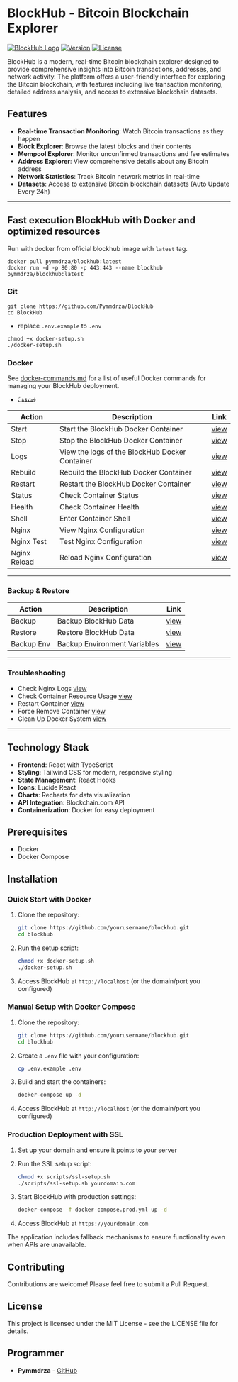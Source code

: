 # BlockHub - Bitcoin Blockchain Explorer

[![BlockHub Logo](https://img.shields.io/badge/BlockHub-Bitcoin%20Explorer-orange)](https://blockhub.mmdrza.com)
[![Version](https://img.shields.io/badge/version-1.0.3-blue)](https://blockhub.mmdrza.com)
[![License](https://img.shields.io/badge/license-MIT-green)](LICENSE)

BlockHub is a modern, real-time Bitcoin blockchain explorer designed to provide comprehensive insights into Bitcoin transactions, addresses, and network activity. The platform offers a user-friendly interface for exploring the Bitcoin blockchain, with features including live transaction monitoring, detailed address analysis, and access to extensive blockchain datasets.

## Features

- **Real-time Transaction Monitoring**: Watch Bitcoin transactions as they happen
- **Block Explorer**: Browse the latest blocks and their contents
- **Mempool Explorer**: Monitor unconfirmed transactions and fee estimates
- **Address Explorer**: View comprehensive details about any Bitcoin address
- **Network Statistics**: Track Bitcoin network metrics in real-time
- **Datasets**: Access to extensive Bitcoin blockchain datasets (Auto Update Every 24h)

---

## Fast execution BlockHub with Docker and optimized resources

Run with docker from official blockhub image with `latest` tag.

```shell
docker pull pymmdrza/blockhub:latest
docker run -d -p 80:80 -p 443:443 --name blockhub pymmdrza/blockhub:latest
```


### Git

```shell
git clone https://github.com/Pymmdrza/BlockHub
cd BlockHub
```

- replace `.env.example` to `.env`

```shell
chmod +x docker-setup.sh
./docker-setup.sh
```


### Docker

See [docker-commands.md](docs/docker.md) for a list of useful Docker commands for managing your BlockHub deployment.
- ُفشقف


| Action       | Description                                    | Link                                               |
|--------------|------------------------------------------------|----------------------------------------------------|
| Start        | Start the BlockHub Docker Container            | [view](/docs/docker.md#start-blockhub)             |
| Stop         | Stop the BlockHub Docker Container             | [view](/docs/docker.md#stop-blockhub)              |
| Logs         | View the logs of the BlockHub Docker Container | [view](/docs/docker.md#view-logs)                  |
| Rebuild      | Rebuild the BlockHub Docker Container          | [view](/docs/docker.md#rebuild-and-restart)        |
| Restart      | Restart the BlockHub Docker Container          | [view](/docs/docker.md#rebuild-and-restart)        |
| Status       | Check Container Status                         | [view](/docs/docker.md#check-container-status)     |
| Health       | Check Container Health                         | [view](/docs/docker.md#check-container-health)     |
| Shell        | Enter Container Shell                          | [view](/docs/docker.md#enter-container-shell)      |
| Nginx        | View Nginx Configuration                       | [view](/docs/docker.md#view-nginx-configuration)   |
| Nginx Test   | Test Nginx Configuration                       | [view](/docs/docker.md#test-nginx-configuration)   |
| Nginx Reload | Reload Nginx Configuration                     | [view](/docs/docker.md#reload-nginx-configuration) |

---

### Backup & Restore

| Action     | Description                  | Link                                                 |
|------------|------------------------------|------------------------------------------------------|
| Backup     | Backup BlockHub Data         | [view](/docs/docker.md#backup-and-restore)           |
| Restore    | Restore BlockHub Data        | [view](/docs/docker.md#backup-and-restore)           |
| Backup Env | Backup Environment Variables | [view](/docs/docker.md#backup-environment-variables) |

---

### Troubleshooting

- Check Nginx Logs [view](/docs/docker.md#check-nginx-logs)
- Check Container Resource Usage [view](/docs/docker.md#check-container-resource-usage)
- Restart Container [view](/docs/docker.md#restart-container)
- Force Remove Container [view](/docs/docker.md#force-remove-container)
- Clean Up Docker System [view](/docs/docker.md#clean-up-docker-system)

---

## Technology Stack

- **Frontend**: React with TypeScript
- **Styling**: Tailwind CSS for modern, responsive styling
- **State Management**: React Hooks
- **Icons**: Lucide React
- **Charts**: Recharts for data visualization
- **API Integration**: Blockchain.com API
- **Containerization**: Docker for easy deployment

## Prerequisites

- Docker
- Docker Compose

## Installation

### Quick Start with Docker

1. Clone the repository:
   ```bash
   git clone https://github.com/yourusername/blockhub.git
   cd blockhub
   ```

2. Run the setup script:
   ```bash
   chmod +x docker-setup.sh
   ./docker-setup.sh
   ```

3. Access BlockHub at `http://localhost` (or the domain/port you configured)

### Manual Setup with Docker Compose

1. Clone the repository:
   ```bash
   git clone https://github.com/yourusername/blockhub.git
   cd blockhub
   ```

2. Create a `.env` file with your configuration:
   ```bash
   cp .env.example .env
   ```

3. Build and start the containers:
   ```bash
   docker-compose up -d
   ```

4. Access BlockHub at `http://localhost` (or the domain/port you configured)

### Production Deployment with SSL

1. Set up your domain and ensure it points to your server

2. Run the SSL setup script:
   ```bash
   chmod +x scripts/ssl-setup.sh
   ./scripts/ssl-setup.sh yourdomain.com
   ```

3. Start BlockHub with production settings:

   ```bash
   docker-compose -f docker-compose.prod.yml up -d
   ```

5. Access BlockHub at `https://yourdomain.com`

   
The application includes fallback mechanisms to ensure functionality even when APIs are unavailable.

## Contributing

Contributions are welcome! Please feel free to submit a Pull Request.

## License

This project is licensed under the MIT License - see the LICENSE file for details.

## Programmer



- **Pymmdrza** - [GitHub](https://github.com/Pymmdrza)
